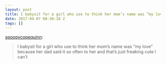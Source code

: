 ```yaml
---
layout: post
title: I babysit for a girl who use to think her mom’s name was “my love”...
date: 2017-04-07 08:30:18 Z
tags: []
---
```

[spoopycopequinn](http://spoopycopequinn.tumblr.com/post/64980194493/i-babysit-for-a-girl-who-use-to-think-her-moms):

> I babysit for a girl who use to think her mom’s name was “my love” because her dad said it so often to her and that’s just freaking cute I can’t
